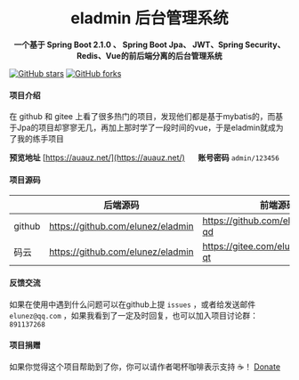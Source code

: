 <h1 style="text-align: center">eladmin 后台管理系统</h1>
<p align="center"><b>一个基于 Spring Boot 2.1.0 、 Spring Boot Jpa、 JWT、Spring Security、Redis、Vue的前后端分离的后台管理系统</b></p>

[![GitHub stars](https://img.shields.io/github/stars/shuzheng/zheng.svg?style=social&label=Stars)](https://github.com/shuzheng/zheng)
[![GitHub forks](https://img.shields.io/github/forks/shuzheng/zheng.svg?style=social&label=Fork)](https://github.com/shuzheng/zheng)


#### 项目介绍

在 github 和 gitee 上看了很多热门的项目，发现他们都是基于mybatis的，而基于Jpa的项目却寥寥无几，再加上那时学了一段时间的vue，于是eladmin就成为了我的练手项目

**预览地址** [https://auauz.net/](https://auauz.net/)
&nbsp;&nbsp;&nbsp;&nbsp;
 **账号密码**  ````admin/123456````

#### 项目源码
|     |   后端源码  |   前端源码  |
|---  |--- | --- |
|  github   |  https://github.com/elunez/eladmin   |  https://github.com/elunez/eladmin-qd   |
|  码云   |  https://github.com/elunez/eladmin   |  https://gitee.com/elunez/eladmin-qt   |

#### 反馈交流
如果在使用中遇到什么问题可以在github上提 ````issues```` ，或者给发送邮件 ````elunez@qq.com```` ，如果我看到了一定及时回复，也可以加入项目讨论群： ```891137268```

#### 项目捐赠
如果你觉得这个项目帮助到了你，你可以请作者喝杯咖啡表示支持 ☕️！ [Donate](https://docs.auauz.net/#/jz)